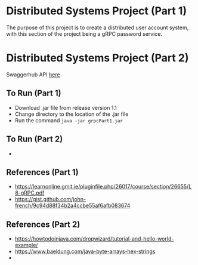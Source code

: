 # Distributed Systems Project  (Part 1)

The purpose of this project is to create a distributed user account system, with this section of the project being a gRPC password service.

# Distributed Systems Project (Part 2) 

Swaggerhub API [here](https://app.swaggerhub.com/apis/CookeRichard94/UserAPI/1.0)

## To Run (Part 1)

* Download .jar file from release version 1.1
* Change directory to the location of the .jar file
* Run the command ```java -jar grpcPart1.jar```

## To Run (Part 2)

*

## References (Part 1)

* https://learnonline.gmit.ie/pluginfile.php/26017/course/section/26655/L8-gRPC.pdf
* https://gist.github.com/john-french/9c94d88f34b2a4ccbe55af6afb083674

## References (Part 2)

* https://howtodoinjava.com/dropwizard/tutorial-and-hello-world-example/
* https://www.baeldung.com/java-byte-arrays-hex-strings
*
